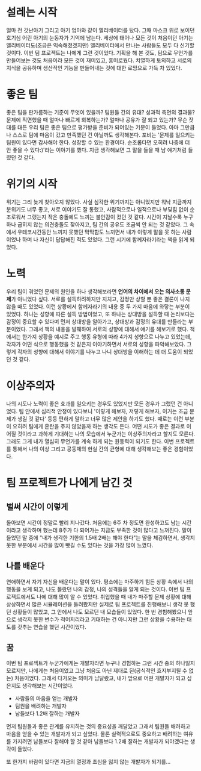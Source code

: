 # 설레는 시작

얼마 전 갓난아기 그리고 아기 엄마와 같이 엘리베이터를 탔다. 그때 마스크 위로 보이던 호기심 어린 아기의 눈동자가 기억에 남는다. 세상에 태어나 모든 것이 처음이던 아기는 엘리베이터도(조금은 익숙해졌겠지만) 엘리베이터에서 만나는 사람들도 모두 다 신기할 것이다.
이번 팀 프로젝트는 나에게 그런 것이었다. 기획을 해 본 것도, 팀으로 무언가를 만들어보는 것도 처음이라 모든 것이 재미있고, 흥미로웠다.
치열하게 토의하고 서로의 지식을 공유하며 생산적인 기능을 만들어내는 것에 대한 로망으로 가득 차 있었다.



# 좋은 팀

좋은 팀을 판가름하는 기준이 무엇이 있을까?
팀원들 간의 유대? 성과적 측면의 결과물? 문제에 직면했을 때 얼마나 빠르게 회복하는가? 얼마나 공유가 잘 되고 있는가?
무슨 잣대를 대든 우리 팀은 좋은 팀으로 평가받을 준비가 되어있는 기분이 들었다. 아마 그만큼 나 스스로 팀에 마음이 갔고 만족했던 건 아닐까도 생각해본다.
포비는 '문제를 일으키는 팀원이 있다면 감사해야 한다. 성장할 수 있는 환경이다. 순조롭다면 오히려 나중에 더 안 좋을 수 있다:)'라는 이야기를 했다. 지금 생각해보면 그 말을 들을 때 남 얘기처럼 들렸던 것 같다.



# 위기의 시작

위기는 그리 늦게 찾아오지 않았다.
사실 심각한 위기까지는 아니었지만 워낙 지금까지 분위기도 너무 좋고, 서로 이야기도 잘 통했고, 사람적으로나 일적으로나 부딪힘 없이 순조로워서 그랬는지 작은 충돌에도 느끼는 불안감이 컸던 것 같다.
시간이 지날수록 누구 하나 굽히지 않는 의견충돌도 잦아지고, 팀 간의 공유도 조금씩 안 되는 것 같았다. 그 속에서 우테코시간동안 느끼지 못했던 막막함도 느끼면서 내가 이렇게 말을 못 하는 사람이었나 하며 나 자신이 답답해진 적도 있었다.
그런 시기에 함께자라기라는 책을 읽게 되었다.



# 노력

우리 팀이 겪었던 문제의 원인을 하나 생각해보라면 **언어의 차이에서 오는 의사소통 문제**가 아니었다 싶다. 서로를 설득하려하지만 지치고, 감정만 상할 뿐 좋은 결론이 나지 않을 때도 있었다.
이런 상황에서 함께자라기의 내용 중 두 가지 마음에 와닿는 부분이 있었다.
하나는 성향에 따른 설득 방법이었고, 또 하나는 상대방을 설득할 때 논리보다는 감정이 중요할 수 있다며 먼저 상대방을 알아가고, 상대방과 감정의 유대를 만들라는 부분이었다.
그래서 책의 내용을 발췌하여 서로의 성향에 대해서 얘기를 해보기로 했다. 책에서는 한가지 상황을 예시로 주고 행동 유형에 따라 4가지 성향으로 나누고 있었는데, 각자가 어떤 식으로 행동했을 것 같은지 이야기하면서 서로의 성향을 파악해보았다. 그렇게 각자의 성향에 대해서 이야기를 나누고 나니 상대방을 이해하는 데 더 도움이 되었던 것 같다.

# 이상주의자

나의 시도나 노력이 좋은 효과를 일으키는 경우도 있었지만 모든 경우가 그랬던 건 아니었다.
팀 안에서 심리적 안정이 있다보니 '이렇게 해보자, 저렇게 해보자, 이거는 조금 문제가 생길 것 같다' 등등 편하게 말하고 너무 많은 제안을 하기도 했다. 때로는 이런 부분이 오히려 팀에게 혼란을 주지 않았을까 하는 생각도 든다.
어떤 시도가 좋은 결과로 이어질 것이라고 과하게 기대하는 나의 모습에서 누군가는 이상주의자라고 할지도 모른다. 그래도 그게 내가 열심히 무언가를 계속 하게 되는 원동력이 되기도 한다.
이번 프로젝트를 통해서 나의 이상 그리고 공동체의 현실 간의 균형에 대해 생각해보는 좋은 경험이었다.



# 팀 프로젝트가 나에게 남긴 것

## 벌써 시간이 이렇게

돌아보면 시간이 정말로 빨리 지나갔다. 처음에는 6주 차 정도면 완성하고도 남는 시간이라고 생각하며 했는데 8주가 다 되어가는 지금도 부족한 것이 많다고 느껴진다. 말이 들었던 말 중에 "내가 생각한 기한의 1.5배 2배는 해야 한다"는 말을 체감하면서, 생각지 못한 부분에서 시간을 많이 뺏길 수도 있다는 것을 가장 많이 느꼈다.

## 나를 배운다

연애하면서 자기 자신을 배운다는 말이 있다. 평소에는 마주하기 힘든 상황 속에서 나의 행동을 보게 되고, 나도 몰랐던 나의 감정, 나의 성격들을 알게 되는 것이다.
이번 팀 프로젝트에서도 나에 대해 많이 알 수 있었다. 취업했을 때 내가 마주할 문제 상황에 대해 상상하면서 많은 시뮬레이션을 돌려봤지만 실제로 팀 프로젝트를 진행해보니 생각 못 했던 상황들이 많았고, 그 안에서 나도 모르던 내 모습들이 있었다.
한 번 경험해봤으니 앞으로 생각지 못한 변수가 적어지리라고 기대하는 건 아니지만 그런 상황을 수용하는 태도를 갖추는 연습을 했던 시간이었다.

## 꿈

이번 팀 프로젝트가 누군가에게는 개발자라면 누구나 경험하는 그런 시간 중의 하나일지 모르지만, 나에게는 처음이었고 그냥 처음도 아닌 제대로 된(공식적인 흐지부지될 수 없는) 처음이었다. 그래서 다가오는 의미가 남달랐고, 내가 앞으로 어떤 개발자가 되고 싶은지도 생각해보는 시간이었다.

- 사람들의 마음을 얻는 개발자
- 팀원을 배려하는 개발자
- 남들보다 1.2배 잘하는 개발자

먼저 팀원들과 좋은 관계를 유지하는 것의 중요성을 깨달았고 그래서 팀원들 배려하고 마음을 얻을 수 있는 개발자가 되고 싶었다.
물론 실력적으로도 중요하고 배려하는 여유를 가지려면 남들보다 잘해야 할 것 같아 남들보다 1.2배 잘하는 개발자가 되야겠다는 생각이 들었다.

또 한가지 바람이 있다면 지금의 열정과 초심을 잃지 않는 개발자가 되기를...
